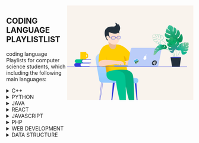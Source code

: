 <img align="right"  height="255" src="https://github.com/codeDiscussion2022/codeDiscussion/blob/main/python-2.gif">

## CODING LANGUAGE PLAYLISTLIST
coding language Playlists for computer science students, which including the following main languages:


<!-- C++ -->
<details>
	<summary>C++</summary>
<h3>C++ PLAYLISTS</h3>
<table>
	<thead>
		<tr>
			<th width="30%">Channel</th>
			<th width="70%">Playlist</th>
			<th>Videos</th>
			<th>DURATION</th>
		</tr>
	</thead>
	<tbody>
	<!-- CHANGES START -->
		<tr>
			<td rowspan=1 align=center>CODE WITH HARRY</td>
			<td><a href="https://youtube.com/playlist?list=PLu0W_9lII9agpFUAlPFe_VNSlXW5uE0YL">C++ Tutorials In Hindi</a></td>
			<td align="center">78</td>
			<td align="center">20 MIN</td>
		</tr>
		<!-- CHANGES END -->
	</tbody>
	</table>
</details>


<!-- PYTHON -->
<details>
	<summary>PYTHON</summary>
<h3>PYTHON PLAYLISTS</h3>
<table>
	<thead>
		<tr>
			<th width="30%">Channel</th>
			<th width="70%">Playlist</th>
			<th>Videos</th>
			<th>DURATION</th>
		</tr>
	</thead>
	<tbody>
	<!-- CHANGES START -->
		<tr>
			<td rowspan=1 align=center>CODE WITH HARRY</td>
			<td><a href="https://youtube.com/playlist?list=PLu0W_9lII9agICnT8t4iYVSZ3eykIAOME">Python Tutorials For Absolute Beginners In Hindi</a></td>
			<td align="center">129</td>
			<td align="center">10 MIN</td>
		</tr>
		<!-- CHANGES END -->
	</tbody>
	</table>
</details>


<!-- JAVA -->
<details>
	<summary>JAVA</summary>
<h3>JAVA PLAYLISTS</h3>
<table>
	<thead>
		<tr>
			<th width="30%">Channel</th>
			<th width="70%">Playlist</th>
			<th>Videos</th>
			<th>DURATION</th>
		</tr>
	</thead>
	<tbody>
	<!-- CHANGES START -->
		<tr>
			<td rowspan=1 align=center>CODE WITH HARRY</td>
			<td><a href="https://youtube.com/playlist?list=PLu0W_9lII9agS67Uits0UnJyrYiXhDS6q">Java Tutorials For Beginners In Hindi</a></td>
			<td align="center">113</td>
			<td align="center">15 MIN</td>
		</tr>
		<!-- CHANGES END -->
	</tbody>
	</table>
</details>


<!-- REACT -->
<details>
	<summary>REACT</summary>
<h3>REACT PLAYLISTS</h3>
<table>
	<thead>
		<tr>
			<th width="30%">Channel</th>
			<th width="70%">Playlist</th>
			<th>Videos</th>
			<th>DURATION</th>
		</tr>
	</thead>
	<tbody>
	<!-- CHANGES START -->
		<tr>
			<td rowspan=1 align=center>CODE WITH HARRY</td>
			<td><a href="https://youtube.com/playlist?list=PLu0W_9lII9agx66oZnT6IyhcMIbUMNMdt">React Js Tutorials in Hindi</a></td>
			<td align="center">78</td>
			<td align="center">20 MIN</td>
		</tr>
		<!-- CHANGES END -->
	</tbody>
	</table>
</details>



<!-- JAVASCRIPT -->
<details>
	<summary>JAVASCRIPT</summary>
<h3>JAVASCRIPT PLAYLISTS</h3>
<table>
	<thead>
		<tr>
			<th width="30%">Channel</th>
			<th width="70%">Playlist</th>
			<th>Videos</th>
			<th>DURATION</th>
		</tr>
	</thead>
	<tbody>
	<!-- CHANGES START -->
		<tr>
			<td rowspan=1 align=center>CODE WITH HARRY</td>
			<td><a href="https://youtube.com/playlist?list=PLu0W_9lII9ajyk081To1Cbt2eI5913SsL">JavaScript Tutorials in Hindi</a></td>
			<td align="center">66</td>
			<td align="center">20 MIN</td>
		</tr>
		<!-- CHANGES END -->
	</tbody>
	</table>
</details>


<!-- PHP -->
<details>
	<summary>PHP</summary>
<h3>PHP PLAYLISTS</h3>
<table>
	<thead>
		<tr>
			<th width="30%">Channel</th>
			<th width="70%">Playlist</th>
			<th>Videos</th>
			<th>DURATION</th>
		</tr>
	</thead>
	<tbody>
	<!-- CHANGES START -->
		<tr>
			<td rowspan=1 align=center>CODE WITH HARRY</td>
			<td><a href="https://youtube.com/playlist?list=PLu0W_9lII9aikXkRE0WxDt1vozo3hnmtR">PHP Tutorials in Hindi</a></td>
			<td align="center">82</td>
			<td align="center">15 MIN</td>
		</tr>
		<!-- CHANGES END -->
	</tbody>
	</table>
</details>

<!-- WEB DEVELOPMENT -->
<details>
	<summary>WEB DEVELOPMENT</summary>
<h3>WEB DEVELOPMENT PLAYLISTS</h3>
<table>
	<thead>
		<tr>
			<th width="30%">Channel</th>
			<th width="70%">Playlist</th>
			<th>Videos</th>
			<th>DURATION</th>
		</tr>
	</thead>
	<tbody>
	<!-- CHANGES START -->
		<tr>
			<td rowspan=1 align=center>CODE WITH HARRY</td>
			<td><a href="https://youtube.com/playlist?list=PLu0W_9lII9agiCUZYRsvtGTXdxkzPyItg">Web development Tutorials for beginner in Hindi</a></td>
			<td align="center">103</td>
			<td align="center">20 MIN</td>
		</tr>
		<!-- CHANGES END -->
	</tbody>
	</table>
</details>



<!-- data structure -->
<details>
	<summary>DATA STRUCTURE</summary>
<h3>DATA STRUCTURE PLAYLISTS</h3>
<table>
	<thead>
		<tr>
			<th width="30%">Channel</th>
			<th width="70%">Playlist</th>
			<th>Videos</th>
			<th>DURATION</th>
		</tr>
	</thead>
	<tbody>
	<!-- CHANGES START -->
		<tr>
			<td rowspan=1 align=center>CODE WITH HARRY</td>
			<td><a href="https://youtube.com/playlist?list=PLu0W_9lII9ahIappRPN0MCAgtOu3lQjQi">Data stuctures and algorithms course in Hindi</a></td>
			<td align="center">92</td>
			<td align="center">30 MIN</td>
		</tr>
		<!-- CHANGES END -->
	</tbody>
	</table>
</details>
